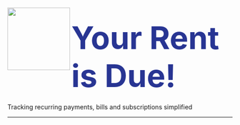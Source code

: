 # <img align="left" src="https://media2.giphy.com/media/24nGRdMr7V5eBCMlql/source.gif" width="140px"><div style="margin-left: 100px; padding-top: 12px; font-size: 70px; padding-top: 25px; color: #283593">Your Rent is Due!</div>
Tracking recurring payments, bills and subscriptions simplified
<hr>

<br>
